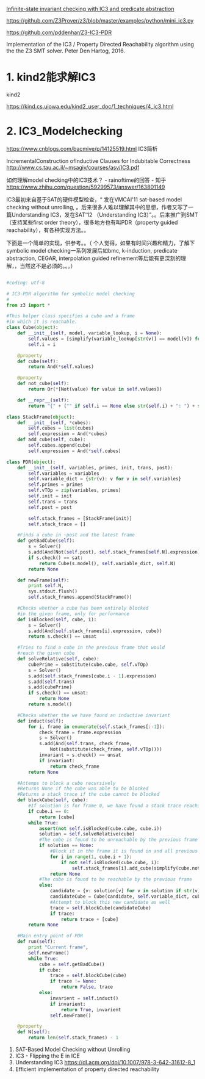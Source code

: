 
[Infinite-state invariant checking with IC3 and predicate abstraction](https://link.springer.com/article/10.1007/s10703-016-0257-4)


https://github.com/Z3Prover/z3/blob/master/examples/python/mini_ic3.py




https://github.com/pddenhar/Z3-IC3-PDR


Implementation of the IC3 / Property Directed Reachability algorithm using the the Z3 SMT solver. Peter Den Hartog, 2016.





















# 1. kind2能求解IC3

kind2 


https://kind.cs.uiowa.edu/kind2_user_doc/1_techniques/4_ic3.html









# 2. IC3_Modelchecking



https://www.cnblogs.com/bacmive/p/14125519.html
IC3简析


IncrementalConstruction ofInductive Clauses for Indubitable Correctness
http://www.cs.tau.ac.il/~msagiv/courses/asv/IC3.pdf





如何理解model checking中的IC3技术？ - rainoftime的回答 - 知乎
https://www.zhihu.com/question/59299573/answer/163801149

IC3最初来自基于SAT的硬件模型检查，“ 发在VMCAI'11 sat-based model checking without unrolling, 。后来很多人难以理解其中的思想，作者又写了一篇Understanding IC3，发在SAT'12 （Understanding IC3）”。。后来推广到SMT（支持某些first order theory），很多地方也有叫PDR（property guided reachability），有各种实现方法。。

下面是一个简单的实现，供参考。。（ 个人觉得，如果有时间兴趣和精力，了解下symbolic model checking一系列发展后如bmc, k-induction, predicate abstraction, CEGAR, interpolation guided refinement等后能有更深刻的理解，，当然这不是必须的。。。）


```python

#coding: utf-8

# IC3-PDR algorithm for symbolic model checking
# 
from z3 import *

#This helper class specifies a cube and a frame
#in which it is reachable.
class Cube(object):
    def __init__(self, model, variable_lookup, i = None):
        self.values = [simplify(variable_lookup[str(v)] == model[v]) for v in model if str(v) in variable_lookup]
        self.i = i

    @property
    def cube(self):
        return And(*self.values)

    @property
    def not_cube(self):
        return Or(*[Not(value) for value in self.values])

    def __repr__(self):
        return "{" + ("" if self.i == None else str(self.i) + ": ") + str(self.values) + "}"

class StackFrame(object):
    def __init__(self, *cubes):
        self.cubes = list(cubes)
        self.expression = And(*cubes)
    def add_cube(self, cube):
        self.cubes.append(cube)
        self.expression = And(*self.cubes)

class PDR(object):
    def __init__(self, variables, primes, init, trans, post):
        self.variables = variables
        self.variable_dict = {str(v): v for v in self.variables}
        self.primes = primes
        self.vTOp = zip(variables, primes)
        self.init = init
        self.trans = trans
        self.post = post

        self.stack_frames = [StackFrame(init)]
        self.stack_trace = []

    #Finds a cube in ~post and the latest frame
    def getBadCube(self):
        s = Solver()
        s.add(And(Not(self.post), self.stack_frames[self.N].expression))
        if s.check() == sat:
            return Cube(s.model(), self.variable_dict, self.N)
        return None

    def newFrame(self):
        print self.N,
        sys.stdout.flush()
        self.stack_frames.append(StackFrame())

    #Checks whether a cube has been entirely blocked
    #in the given frame, only for performance
    def isBlocked(self, cube, i):
        s = Solver()
        s.add(And(self.stack_frames[i].expression, cube))
        return s.check() == unsat

    #Tries to find a cube in the previous frame that would
    #reach the given cube
    def solveRelative(self, cube):
        cubePrime = substitute(cube.cube, self.vTOp)
        s = Solver()
        s.add(self.stack_frames[cube.i - 1].expression)
        s.add(self.trans)
        s.add(cubePrime)
        if s.check() == unsat:
            return None
        return s.model()

    #Checks whether the we have found an inductive invariant
    def induct(self):
        for i, frame in enumerate(self.stack_frames[:-1]):
            check_frame = frame.expression
            s = Solver()
            s.add(And(self.trans, check_frame,
                Not(substitute(check_frame, self.vTOp))))
            invariant = s.check() == unsat
            if invariant:
                return check_frame
        return None

    #Attemps to block a cube recursively
    #Returns None if the cube was able to be blocked
    #Returns a stack trace if the cube cannot be blocked
    def blockCube(self, cube):
        #If solution is for frame 0, we have found a stack trace reaching ~post
        if cube.i == 0:
            return [cube]
        while True:
            assert(not self.isBlocked(cube.cube, cube.i))
            solution = self.solveRelative(cube)
            #The cube is found to be unreachable by the previous frame
            if solution == None:
                #Block it in the frame it is found in and all previous frames
                for i in range(1, cube.i + 1):
                    if not self.isBlocked(cube.cube, i):
                        self.stack_frames[i].add_cube(simplify(cube.not_cube))
                return None
            #The cube is found to be reachable by the previous frame
            else:
                candidate = {v: solution[v] for v in solution if str(v) in self.variable_dict}
                candidateCube = Cube(candidate, self.variable_dict, cube.i - 1)
                #Attempt to block this new candidate as well
                trace = self.blockCube(candidateCube)
                if trace:
                    return trace + [cube]
        return None

    #Main entry point of PDR
    def run(self):
        print "Current frame",
        self.newFrame()
        while True:
            cube = self.getBadCube()
            if cube:
                trace = self.blockCube(cube)
                if trace != None:
                    return False, trace
            else:
                invarient = self.induct()
                if invarient:
                    return True, invarient
                self.newFrame()

    @property
    def N(self):
        return len(self.stack_frames) - 1
```




1. SAT-Based Model Checking without Unrolling
2. IC3 - Flipping the E in ICE
3. Understanding IC3   https://dl.acm.org/doi/10.1007/978-3-642-31612-8_1
4. Eﬃcient implementation of property directed reachability








